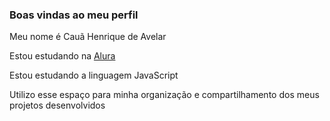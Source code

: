 ### Boas vindas ao meu perfil

Meu nome é Cauã Henrique de Avelar

Estou estudando na [Alura](https://www.alura.com.br)

Estou estudando a linguagem JavaScript

Utilizo esse espaço para minha organização e compartilhamento dos meus projetos desenvolvidos
